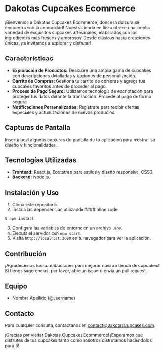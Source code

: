 
# Dakotas Cupcakes Ecommerce

¡Bienvenido a Dakotas Cupcakes Ecommerce, donde la dulzura se encuentra con la comodidad! Nuestra tienda en línea ofrece una amplia variedad de exquisitos cupcakes artesanales, elaborados con los ingredientes más frescos y amorosos. Desde clásicos hasta creaciones únicas, ¡te invitamos a explorar y disfrutar!

## Características

- **Exploración de Productos:** Descubre una amplia gama de cupcakes con descripciones detalladas y opciones de personalización.
- **Carrito de Compras:** Gestiona tu carrito de compras y agrega tus cupcakes favoritos antes de proceder al pago.
- **Proceso de Pago Seguro:** Utilizamos tecnología de encriptación para proteger tus datos durante la transacción. Procede al pago de forma segura.
- **Notificaciones Personalizadas:** Regístrate para recibir ofertas especiales y actualizaciones de nuevos productos.

## Capturas de Pantalla

Inserta aquí algunas capturas de pantalla de tu aplicación para mostrar su diseño y funcionalidades.

## Tecnologías Utilizadas

- **Frontend:** React.js, Bootstrap para estilos y diseño responsivo, CSS3.
- **Backend:** Node.js.


## Instalación y Uso

1. Clona este repositorio.
2. Instala las dependencias utilizando 
####Inline code

`$ npm install`

3. Configura las variables de entorno en un archivo `.env`.
4. Ejecuta el servidor con `npm start`.
5. Visita `http://localhost:3000` en tu navegador para ver la aplicación.

## Contribución

¡Agradecemos tus contribuciones para mejorar nuestra tienda de cupcakes! Si tienes sugerencias, por favor, abre un issue o envía un pull request.

## Equipo

- Nombre Apellido (@username)

## Contacto

Para cualquier consulta, contáctanos en contact@DakotasCupcakes.com.

¡Gracias por visitar Dakotas Cupcakes Ecommerce! ¡Esperamos que disfrutes de tus cupcakes tanto como nosotros disfrutamos haciéndolos para ti!


